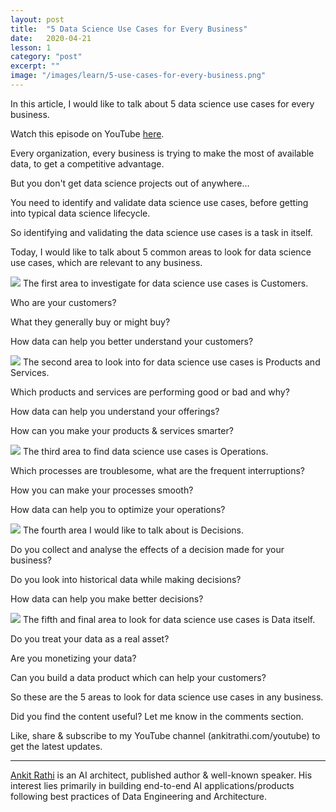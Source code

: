 ```yaml
---
layout: post
title:  "5 Data Science Use Cases for Every Business"
date:   2020-04-21
lesson: 1
category: "post"
excerpt: ""
image: "/images/learn/5-use-cases-for-every-business.png"
---
```


In this article, I would like to talk about 5 data science use cases for every business.

Watch this episode on YouTube [here](https://www.ankitrathi.com/).

Every organization, every business is trying to make the most of available data, to get a competitive advantage.

But you don't get data science projects out of anywhere…

You need to identify and validate data science use cases, before getting into typical data science lifecycle.

So identifying and validating the data science use cases is a task in itself.

Today, I would like to talk about 5 common areas to look for data science use cases, which are relevant to any business.

![](https://miro.medium.com/max/800/0*8CzNIebKvOaqcuJV)
The first area to investigate for data science use cases is Customers.

Who are your customers?

What they generally buy or might buy?

How data can help you better understand your customers?

![](https://miro.medium.com/max/800/0*2b6AzMHmUvkN5bH0)
The second area to look into for data science use cases is Products and Services.

Which products and services are performing good or bad and why?

How data can help you understand your offerings?

How can you make your products & services smarter?

![](https://miro.medium.com/max/800/0*yTairbAdS4HcRZE2)
The third area to find data science use cases is Operations.

Which processes are troublesome, what are the frequent interruptions?

How you can make your processes smooth?

How data can help you to optimize your operations?

![](https://miro.medium.com/max/800/0*PUWjnYzSrjU1hRR3)
The fourth area I would like to talk about is Decisions.

Do you collect and analyse the effects of a decision made for your business?

Do you look into historical data while making decisions?

How data can help you make better decisions?

![](https://miro.medium.com/max/800/0*NSalLzk8nGAQW1R7)
The fifth and final area to look for data science use cases is Data itself.

Do you treat your data as a real asset?

Are you monetizing your data?

Can you build a data product which can help your customers?

So these are the 5 areas to look for data science use cases in any business.

Did you find the content useful? Let me know in the comments section.

Like, share & subscribe to my YouTube channel (ankitrathi.com/youtube) to get the latest updates.


---

[Ankit Rathi](https://www.ankitrathi.com/) is an AI architect, published author & well-known speaker. His interest lies primarily in building end-to-end AI applications/products following best practices of Data Engineering and Architecture.
